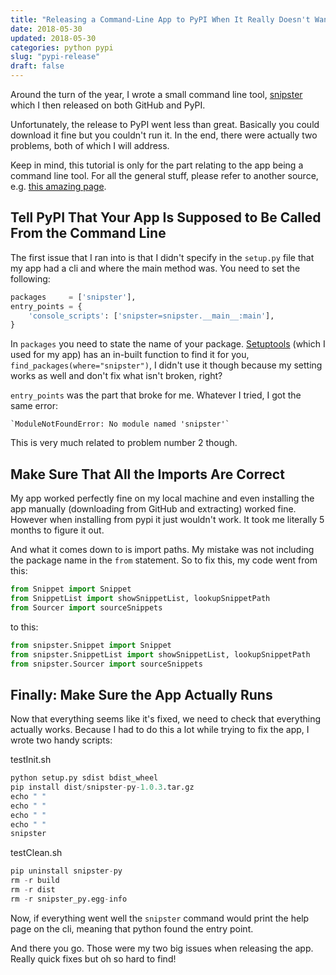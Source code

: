 ```yaml
---
title: "Releasing a Command-Line App to PyPI When It Really Doesn't Want You To"
date: 2018-05-30
updated: 2018-05-30
categories: python pypi
slug: "pypi-release"
draft: false
---
```


Around the turn of the year, I wrote a small command line tool, [snipster](https://github.com/SophieAu/snipster) which I then released on both GitHub and PyPI.

Unfortunately, the release to PyPI went less than great. Basically you could download it fine but you couldn't run it. In the end, there were actually two problems, both of which I will address.

Keep in mind, this tutorial is only for the part relating to the app being a command line tool. For all the general stuff, please refer to another source, e.g. [this amazing page](https://the-hitchhikers-guide-to-packaging.readthedocs.io/en/latest/index.html).

## Tell PyPI That Your App Is Supposed to Be Called From the Command Line
The first issue that I ran into is that I didn't specify in the `setup.py` file that my app had a cli and where the main method was. You need to set the following:

```python
packages     = ['snipster'],
entry_points = {
    'console_scripts': ['snipster=snipster.__main__:main'],
}
```
In `packages` you need to state the name of your package. [Setuptools](https://pypi.org/project/setuptools/) (which I used for my app) has an in-built function to find it for you, `find_packages(where="snipster")`, I didn't use it though because my setting works as well and don't fix what isn't broken, right?

`entry_points` was the part that broke for me. Whatever I tried, I got the same error:

	`ModuleNotFoundError: No module named 'snipster'`

This is very much related to problem number 2 though.

## Make Sure That All the Imports Are Correct
My app worked perfectly fine on my local machine and even installing the app manually (downloading from GitHub and extracting) worked fine. However when installing from pypi it just wouldn't work. It took me literally 5 months to figure it out.

And what it comes down to is import paths. My mistake was not including the package name in the `from` statement. So to fix this, my code went from this:
```python
from Snippet import Snippet
from SnippetList import showSnippetList, lookupSnippetPath
from Sourcer import sourceSnippets
```
to this:
```python
from snipster.Snippet import Snippet
from snipster.SnippetList import showSnippetList, lookupSnippetPath
from snipster.Sourcer import sourceSnippets
```

## Finally: Make Sure the App Actually Runs
Now that everything seems like it's fixed, we need to check that everything actually works. Because I had to do this a lot while trying to fix the app, I wrote two handy scripts:

testInit.sh
```python
python setup.py sdist bdist_wheel
pip install dist/snipster-py-1.0.3.tar.gz
echo " "
echo " "
echo " "
echo " "
snipster
```

testClean.sh
```python
pip uninstall snipster-py
rm -r build
rm -r dist
rm -r snipster_py.egg-info
```

Now, if everything went well the `snipster` command would print the help page on the cli, meaning that python found the entry point.

And there you go. Those were my two big issues when releasing the app. Really quick fixes but oh so hard to find!
